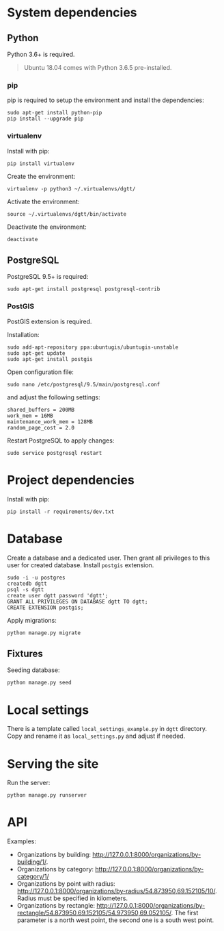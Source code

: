 # System dependencies

## Python

Python 3.6+ is required.

> Ubuntu 18.04 comes with Python 3.6.5 pre-installed.

### pip

pip is required to setup the environment and install the dependencies:

```
sudo apt-get install python-pip
pip install --upgrade pip
```

### virtualenv

Install with pip:

```
pip install virtualenv
```

Create the environment:

```
virtualenv -p python3 ~/.virtualenvs/dgtt/
```

Activate the environment:

```
source ~/.virtualenvs/dgtt/bin/activate
```

Deactivate the environment:

```
deactivate
```

## PostgreSQL

PostgreSQL 9.5+ is required:

```
sudo apt-get install postgresql postgresql-contrib
```

### PostGIS

PostGIS extension is required.

Installation:

```
sudo add-apt-repository ppa:ubuntugis/ubuntugis-unstable
sudo apt-get update
sudo apt-get install postgis
```

Open configuration file:

```
sudo nano /etc/postgresql/9.5/main/postgresql.conf
```

and adjust the following settings:

```
shared_buffers = 200MB
work_mem = 16MB
maintenance_work_mem = 128MB
random_page_cost = 2.0
```

Restart PostgreSQL to apply changes:

```
sudo service postgresql restart
```

# Project dependencies

Install with pip:

```
pip install -r requirements/dev.txt
```

# Database

Create a database and a dedicated user. Then grant all privileges to this user for created database. Install `postgis`
extension.

```
sudo -i -u postgres
createdb dgtt
psql -s dgtt
create user dgtt password 'dgtt';
GRANT ALL PRIVILEGES ON DATABASE dgtt TO dgtt;
CREATE EXTENSION postgis;
```

Apply migrations:

```
python manage.py migrate
```

## Fixtures

Seeding database:

```
python manage.py seed
```

# Local settings

There is a template called `local_settings_example.py` in `dgtt` directory. Copy and rename it as `local_settings.py` and adjust if needed.

# Serving the site

Run the server:

```
python manage.py runserver
```

# API

Examples:

- Organizations by building: http://127.0.0.1:8000/organizations/by-building/1/.
- Organizations by category: http://127.0.0.1:8000/organizations/by-category/1/
- Organizations by point with radius: http://127.0.0.1:8000/organizations/by-radius/54.873950,69.152105/10/. Radius must be specified in kilometers.
- Organizations by rectangle: http://127.0.0.1:8000/organizations/by-rectangle/54.873950,69.152105/54.973950,69.052105/. The first parameter is a north west point, the second one is a south west point.

